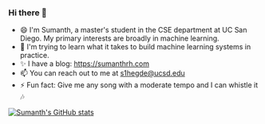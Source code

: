 ### Hi there 👋

- 😄 I'm Sumanth, a master's student in the CSE department at UC San Diego. My primary interests are broadly in machine learning. 
- 🌱 I'm trying to learn what it takes to build machine learning systems in practice. 
- ✨ I have a blog: https://sumanthrh.com
- 📫 You can reach out to me at s1hegde@ucsd.edu
- ⚡ Fun fact: Give me any song with a moderate tempo and I can whistle it :notes: 

[![Sumanth's GitHub stats](https://github-readme-stats.vercel.app/api?username=sumanthrh)](https://github.com/anuraghazra/github-readme-stats)
<!--
**SumanthRH/SumanthRH** is a ✨ _special_ ✨ repository because its `README.md` (this file) appears on your GitHub profile.

Here are some ideas to get you started:

- 🔭 I’m currently working on ...
- 🌱 I’m currently learning ...
- 👯 I’m looking to collaborate on ...
- 🤔 I’m looking for help with ...
- 💬 Ask me about ...
- 📫 How to reach me: ...
- 😄 Pronouns: ...
- ⚡ Fun fact: ...
-->
